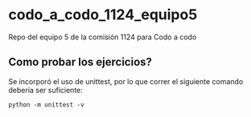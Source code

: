 # codo_a_codo_1124_equipo5
Repo del equipo 5 de la comisión 1124 para Codo a codo

## Como probar los ejercicios?

Se incorporó el uso de unittest, por lo que correr el siguiente comando deberia ser suficiente:

`python -m unittest -v`

